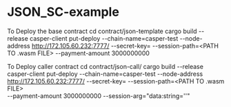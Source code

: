 # JSON_SC-example

To Deploy the base contract
  cd contract/json-template
  cargo build --release
  casper-client put-deploy --chain-name=casper-test --node-address http://172.105.60.232:7777/ 
  --secret-key=<PATH TO SECRET KEY>
  --session-path=<PATH TO .wasm FILE>   --payment-amount 3000000000
  
To Deploy caller contract
  cd contract/json-call/
  cargo build --release
  casper-client put-deploy --chain-name=casper-test --node-address http://172.105.60.232:7777/ 
  --secret-key=<PATH TO SECRET KEY>
  --session-path=<PATH TO .wasm FILE>  
  --payment-amount 3000000000 
  --session-arg="data:string='<ARGUMENTS TO PASS>'"
